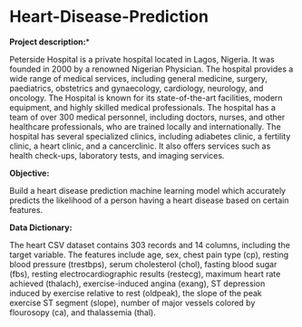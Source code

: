 # Heart-Disease-Prediction

**Project description:***

Peterside Hospital is a private hospital located in Lagos, Nigeria. It was founded in 2000 by a renowned Nigerian Physician. The hospital provides a wide range of medical services, including general medicine, surgery, paediatrics, obstetrics and gynaecology, cardiology, neurology, and oncology.
The Hospital is known for its state-of-the-art facilities, modern equipment, and highly skilled medical professionals. The hospital has a team of over 300 medical personnel, including doctors, nurses, and other healthcare professionals, who are trained locally and internationally.
The hospital has several specialized clinics, including adiabetes clinic, a fertility clinic, a heart clinic, and a cancerclinic. It also offers services such as health check-ups, laboratory tests, and imaging services.

**Objective:**

Build a heart disease prediction machine learning model which accurately predicts the likelihood of a person having a heart disease based on certain features.

**Data Dictionary:**

The heart CSV dataset contains 303 records and 14 columns, including the target variable. The features include age, sex, chest pain type (cp), resting blood pressure (trestbps), serum cholesterol (chol), fasting blood sugar (fbs), resting electrocardiographic results (restecg),
maximum heart rate achieved (thalach), exercise-induced angina (exang), ST depression induced by exercise relative to rest (oldpeak), the slope of the peak exercise ST segment (slope), number of major vessels colored by flourosopy (ca), and thalassemia (thal).
